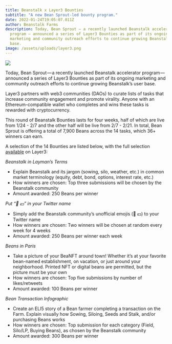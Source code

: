 ```yaml
---
title: Beanstalk x Layer3 Bounties
subtitle: "A new Bean Sprout-led bounty program."
date: 2022-01-24T19:05:07.011Z
author: Beanstalk Farms
description: Today, Bean Sprout — a recently launched Beanstalk accelerator
  program — announced a series of Layer3 Bounties as part of its ongoing
  marketing and community outreach efforts to continue growing Beanstalk’s user
  base.
image: /assets/uploads/layer3.png
---
```



![](https://cdn-images-1.medium.com/max/800/0*Bv9_zJeMTfj9R_gm)

Today, Bean Sprout — a recently launched Beanstalk accelerator program — announced a series of Layer3 Bounties as part of its ongoing marketing and community outreach efforts to continue growing Beanstalk’s user base.

Layer3 partners with web3 communities (DAOs) to curate lists of tasks that increase community engagement and promote virality. Anyone with an Ethereum-compatible wallet who completes and wins these tasks is rewarded with cryptocurrency.

This round of Beanstalk Bounties lasts for four weeks, half of which are live from 1/24 - 2/7 and the other half will be live from 2/7 - 2/21. In total, Bean Sprout is offering a total of 7,900 Beans across the 14 tasks, which 36+ winners can earn.

A selection of the 14 Bounties are listed below, with the full selection [available](https://alpha.layer3.xyz/daos/beanstalk) on Layer3:

_Beanstalk in Layman’s Terms_

*   Explain Beanstalk and its jargon (sowing, silo, weather, etc.) in common market terminology (equity, debt, bond, options, interest rate, etc.)
*   How winners are chosen: Top three submissions will be chosen by the Beanstalk community
*   Amount awarded: 250 Beans per winner

_Put “🌱 💵” in your Twitter name_

*   Simply add the Beanstalk community’s unofficial emojis (🌱 💵) to your Twitter name
*   How winners are chosen: Two winners will be chosen at random every week for 4 weeks
*   Amount awarded: 250 Beans per winner each week

_Beans in Paris_

*   Take a picture of your BeaNFT around town! Whether it’s at your favorite bean-named establishment, on vacation, or just around your neighborhood. Printed NFT or digital beans are permitted, but the picture must be your own
*   How winners are chosen: Top five submissions by number of likes/retweets
*   Amount awarded: 100 Beans per winner

_Bean Transaction Infographic_

*   Create an ELI5 story of a Bean farmer completing a transaction on the Farm. Explain visually how Sowing, Siloing, Seeds and Stalk, and/or purchasing Beans works
*   How winners are chosen: Top submission for each category (Field, Silo/LP, Buying Beans), as chosen by the Beanstalk community
*   Amount awarded: 300 Beans per winner